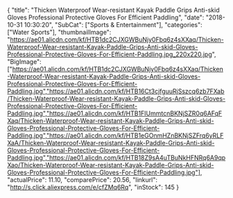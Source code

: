 {
	"title": "Thicken Waterproof Wear-resistant Kayak Paddle Grips Anti-skid Gloves Professional Protective Gloves For Efficient Paddling",
	"date": "2018-10-31 10:30:20",
	"SubCat": ["Sports & Entertainment"],
	"categories": ["Water Sports"],
	"thumbnailImage": "https://ae01.alicdn.com/kf/HTB1dc2CJXGWBuNjy0Fbq6z4sXXaq/Thicken-Waterproof-Wear-resistant-Kayak-Paddle-Grips-Anti-skid-Gloves-Professional-Protective-Gloves-For-Efficient-Paddling.jpg_220x220.jpg",
	"BigImage": ["https://ae01.alicdn.com/kf/HTB1dc2CJXGWBuNjy0Fbq6z4sXXaq/Thicken-Waterproof-Wear-resistant-Kayak-Paddle-Grips-Anti-skid-Gloves-Professional-Protective-Gloves-For-Efficient-Paddling.jpg","https://ae01.alicdn.com/kf/HTB16Ct3cjfguuRjSszcq6zb7FXab/Thicken-Waterproof-Wear-resistant-Kayak-Paddle-Grips-Anti-skid-Gloves-Professional-Protective-Gloves-For-Efficient-Paddling.jpg","https://ae01.alicdn.com/kf/HTB1FIUmmtcnBKNjSZR0q6AFqFXaq/Thicken-Waterproof-Wear-resistant-Kayak-Paddle-Grips-Anti-skid-Gloves-Professional-Protective-Gloves-For-Efficient-Paddling.jpg","https://ae01.alicdn.com/kf/HTB1eGOnmHZnBKNjSZFrq6yRLFXaA/Thicken-Waterproof-Wear-resistant-Kayak-Paddle-Grips-Anti-skid-Gloves-Professional-Protective-Gloves-For-Efficient-Paddling.jpg","https://ae01.alicdn.com/kf/HTB18Z9sA4uTBuNkHFNRq6A9qpXao/Thicken-Waterproof-Wear-resistant-Kayak-Paddle-Grips-Anti-skid-Gloves-Professional-Protective-Gloves-For-Efficient-Paddling.jpg"],
	"actualPrice": 11.10,
	"comparePrice": 20.56,
	"linkurl": "http://s.click.aliexpress.com/e/cfZMq6Rq",
	"inStock": 145
}
